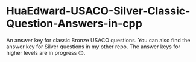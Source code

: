 # HuaEdward-USACO-Silver-Classic-Question-Answers-in-cpp
An answer key for classic Bronze USACO questions. You can also find the answer key for Silver questions in my other repo. The answer keys for higher levels are in progress 😊.
